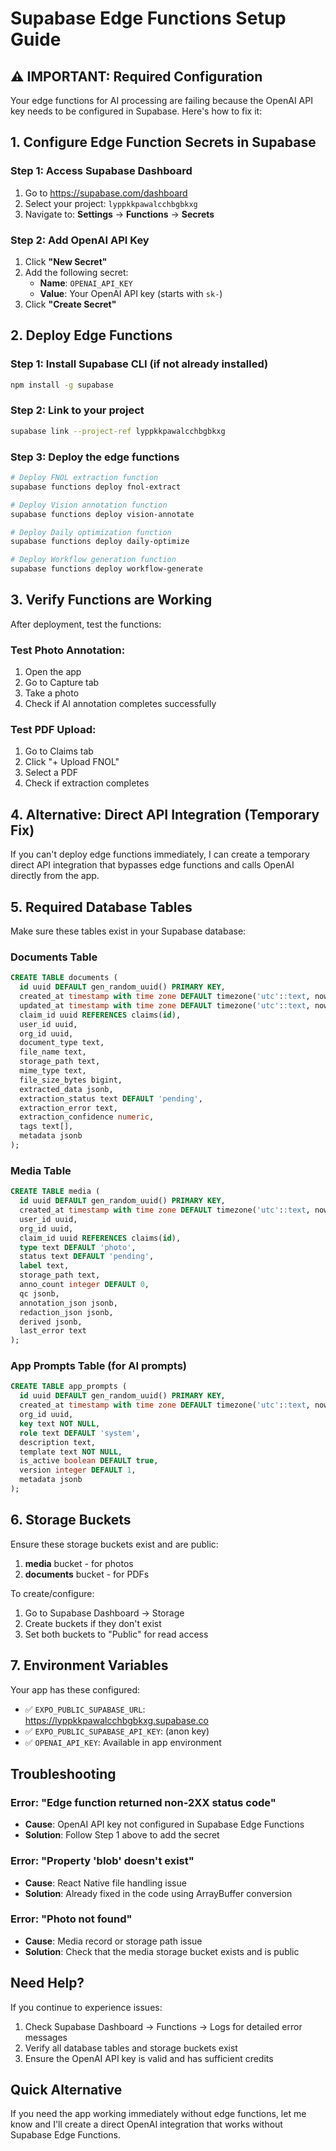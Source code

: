 # Supabase Edge Functions Setup Guide

## ⚠️ IMPORTANT: Required Configuration

Your edge functions for AI processing are failing because the OpenAI API key needs to be configured in Supabase. Here's how to fix it:

## 1. Configure Edge Function Secrets in Supabase

### Step 1: Access Supabase Dashboard
1. Go to https://supabase.com/dashboard
2. Select your project: `lyppkkpawalcchbgbkxg`
3. Navigate to: **Settings** → **Functions** → **Secrets**

### Step 2: Add OpenAI API Key
1. Click **"New Secret"**
2. Add the following secret:
   - **Name**: `OPENAI_API_KEY`
   - **Value**: Your OpenAI API key (starts with `sk-`)
3. Click **"Create Secret"**

## 2. Deploy Edge Functions

### Step 1: Install Supabase CLI (if not already installed)
```bash
npm install -g supabase
```

### Step 2: Link to your project
```bash
supabase link --project-ref lyppkkpawalcchbgbkxg
```

### Step 3: Deploy the edge functions
```bash
# Deploy FNOL extraction function
supabase functions deploy fnol-extract

# Deploy Vision annotation function  
supabase functions deploy vision-annotate

# Deploy Daily optimization function
supabase functions deploy daily-optimize

# Deploy Workflow generation function
supabase functions deploy workflow-generate
```

## 3. Verify Functions are Working

After deployment, test the functions:

### Test Photo Annotation:
1. Open the app
2. Go to Capture tab
3. Take a photo
4. Check if AI annotation completes successfully

### Test PDF Upload:
1. Go to Claims tab
2. Click "+ Upload FNOL"
3. Select a PDF
4. Check if extraction completes

## 4. Alternative: Direct API Integration (Temporary Fix)

If you can't deploy edge functions immediately, I can create a temporary direct API integration that bypasses edge functions and calls OpenAI directly from the app.

## 5. Required Database Tables

Make sure these tables exist in your Supabase database:

### Documents Table
```sql
CREATE TABLE documents (
  id uuid DEFAULT gen_random_uuid() PRIMARY KEY,
  created_at timestamp with time zone DEFAULT timezone('utc'::text, now()),
  updated_at timestamp with time zone DEFAULT timezone('utc'::text, now()),
  claim_id uuid REFERENCES claims(id),
  user_id uuid,
  org_id uuid,
  document_type text,
  file_name text,
  storage_path text,
  mime_type text,
  file_size_bytes bigint,
  extracted_data jsonb,
  extraction_status text DEFAULT 'pending',
  extraction_error text,
  extraction_confidence numeric,
  tags text[],
  metadata jsonb
);
```

### Media Table
```sql
CREATE TABLE media (
  id uuid DEFAULT gen_random_uuid() PRIMARY KEY,
  created_at timestamp with time zone DEFAULT timezone('utc'::text, now()),
  user_id uuid,
  org_id uuid,
  claim_id uuid REFERENCES claims(id),
  type text DEFAULT 'photo',
  status text DEFAULT 'pending',
  label text,
  storage_path text,
  anno_count integer DEFAULT 0,
  qc jsonb,
  annotation_json jsonb,
  redaction_json jsonb,
  derived jsonb,
  last_error text
);
```

### App Prompts Table (for AI prompts)
```sql
CREATE TABLE app_prompts (
  id uuid DEFAULT gen_random_uuid() PRIMARY KEY,
  created_at timestamp with time zone DEFAULT timezone('utc'::text, now()),
  org_id uuid,
  key text NOT NULL,
  role text DEFAULT 'system',
  description text,
  template text NOT NULL,
  is_active boolean DEFAULT true,
  version integer DEFAULT 1,
  metadata jsonb
);
```

## 6. Storage Buckets

Ensure these storage buckets exist and are public:
1. **media** bucket - for photos
2. **documents** bucket - for PDFs

To create/configure:
1. Go to Supabase Dashboard → Storage
2. Create buckets if they don't exist
3. Set both buckets to "Public" for read access

## 7. Environment Variables

Your app has these configured:
- ✅ `EXPO_PUBLIC_SUPABASE_URL`: https://lyppkkpawalcchbgbkxg.supabase.co
- ✅ `EXPO_PUBLIC_SUPABASE_API_KEY`: (anon key)
- ✅ `OPENAI_API_KEY`: Available in app environment

## Troubleshooting

### Error: "Edge function returned non-2XX status code"
- **Cause**: OpenAI API key not configured in Supabase Edge Functions
- **Solution**: Follow Step 1 above to add the secret

### Error: "Property 'blob' doesn't exist"
- **Cause**: React Native file handling issue
- **Solution**: Already fixed in the code using ArrayBuffer conversion

### Error: "Photo not found"
- **Cause**: Media record or storage path issue
- **Solution**: Check that the media storage bucket exists and is public

## Need Help?

If you continue to experience issues:
1. Check Supabase Dashboard → Functions → Logs for detailed error messages
2. Verify all database tables and storage buckets exist
3. Ensure the OpenAI API key is valid and has sufficient credits

## Quick Alternative

If you need the app working immediately without edge functions, let me know and I'll create a direct OpenAI integration that works without Supabase Edge Functions.